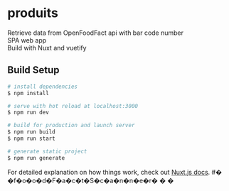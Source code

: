 # produits

Retrieve data from OpenFoodFact api with bar code number   
SPA web app   
Build with Nuxt and vuetify   

## Build Setup

```bash
# install dependencies
$ npm install

# serve with hot reload at localhost:3000
$ npm run dev

# build for production and launch server
$ npm run build
$ npm run start

# generate static project
$ npm run generate
```

For detailed explanation on how things work, check out [Nuxt.js docs](https://nuxtjs.org).
#� �f�o�o�d�F�a�c�t�S�c�a�n�n�e�r�
�
�
